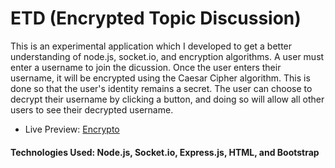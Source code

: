 # ETD (Encrypted Topic Discussion)

This is an experimental application which I developed to get a better understanding of node.js, socket.io, and encryption algorithms. A user must enter a username to join the dicussion. Once the user enters their username, it will be encrypted using the Caesar Cipher algorithm. This is done so that the user's identity remains a secret. The user can choose to decrypt their username by clicking a button, and doing so will allow all other users to see their decrypted username. 

* Live Preview: [Encrypto](https://encrypto.herokuapp.com)


#### Technologies Used: Node.js, Socket.io, Express.js, HTML, and Bootstrap
